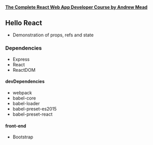 #### [The Complete React Web App Developer Course by Andrew Mead](https://www.udemy.com/the-complete-react-web-app-developer-course/)

## Hello React
* Demonstration of props, refs and state

### Dependencies
* Express
* React
* ReactDOM

#### devDependencies

* webpack
* babel-core
* babel-loader
* babel-preset-es2015
* babel-preset-react

#### front-end
* Bootstrap

